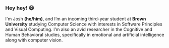 ### Hey hey! 😄

I'm Josh **(he/him)**, and I’m an incoming third-year student at **Brown University** studying Computer Science with interests in Software Principles and Visual Computing. I’m also an avid researcher in the Cognitive and Human Behavioral studies, specifically in emotional and artificial intelligence along with computer vision.

<!--
**joshbenzon/joshbenzon** is a ✨ _special_ ✨ repository because its `README.md` (this file) appears on your GitHub profile.

Here are some ideas to get you started:

- 🔭 I’m currently working on ...
- 🌱 I’m currently learning ...
- 👯 I’m looking to collaborate on ...
- 🤔 I’m looking for help with ...
- 💬 Ask me about ...
- 📫 How to reach me: ...
- 😄 Pronouns: ...
- ⚡ Fun fact: ...
-->
